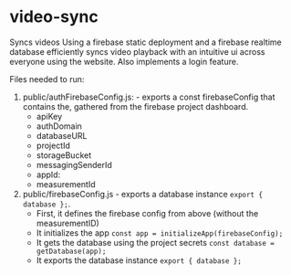 # video-sync
Syncs videos
Using a firebase static deployment and a firebase realtime database efficiently syncs video playback with an intuitive ui across everyone using the website. Also implements a login feature.

Files needed to run:
  1. public/authFirebaseConfig.js:
    - exports a const firebaseConfig that contains the, gathered from the firebase project dashboard.
      - apiKey
      - authDomain
      - databaseURL
      - projectId
      - storageBucket
      - messagingSenderId
      - appId:
      - measurementId
  2. public/firebaseConfig.js
    - exports a database instance `export { database };`.
      - First, it defines the firebase config from above (without the measurementID)
      - It initializes the app `const app = initializeApp(firebaseConfig);`
      - It gets the database using the project secrets `const database = getDatabase(app);`
      - It exports the database instance `export { database };`

